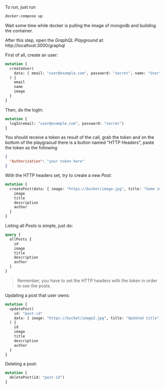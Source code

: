 To run, just run

```bash
docker-compose up
```

Wait some time while docker is pulling the image of mongodb and building the container.

After this step, open the _GraphQL Playground_ at: http://localhost:3000/graphql

First of all, create an user:

```graphql
mutation {
  createUser(
    data: { email: "user@example.com", password: "secret", name: "User", image: "https://github.com/user.png" }
  ) {
    email
    name
    image
  }
}
```

Then, do the logIn:

```graphql
mutation {
  logIn(email: "user@example.com", password: "secret")
}
```

You should receive a token as result of the call, grab the token and on the bottom of the playgraoud there is a button named "HTTP Headers", paste the token as the following

```json
{
  "Authorization": "your token here"
}
```

With the HTTP headers set, try to create a new _Post_:

```graphql
mutation {
  createPost(data: { image: "https://bucket/image.jpg", title: "Some image", description: "Some description" }) {
    image
    title
    description
    author
  }
}
```

Listing all _Posts_ is simple, just do:

```graphql
query {
  allPosts {
    id
    image
    title
    description
    author
  }
}
```

> Remember, you have to set the HTTP headers with the token in order to see the posts.

Updating a post that user owns:

```graphql
mutation {
  updatePost(
    id: "post-id"
    data: { image: "https://bucket/image2.jpg", title: "Updated title", description: "Updated description" }
  ) {
    id
    image
    title
    description
    author
  }
}
```

Deleting a post:

```graphql
mutation {
  deletePost(id: "post-id")
}
```
